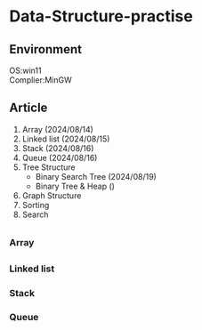 # Data-Structure-practise
## Environment
OS:win11  
Complier:MinGW  


## Article 
1. Array (2024/08/14)
2. Linked list (2024/08/15)
3. Stack (2024/08/16)
4. Queue (2024/08/16)
5. Tree Structure  
    * Binary Search Tree  (2024/08/19)
    * Binary Tree & Heap ()
6. Graph Structure
7. Sorting
8. Search


##

### Array　

### Linked list　

### Stack

### Queue
